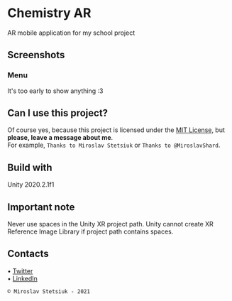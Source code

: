 # Chemistry AR
AR mobile application for my school project


## Screenshots
### Menu
It's too early to show anything :3


## Can I use this project?
Of course yes, because this project is licensed under the [MIT License](https://github.com/MiroslavShard/chemistry-ar/blob/main/LICENSE), but <b>please, leave a message about me</b>.<br>
For example, `Thanks to Miroslav Stetsiuk` or `Thanks to @MiroslavShard`.


## Build with
Unity 2020.2.1f1


## Important note
Never use spaces in the Unity XR project path. Unity cannot create XR Reference Image Library if project path contains spaces.


## Contacts
• [Twitter](https://twitter.com/miroslavshard)<br>
• [LinkedIn](https://www.linkedin.com/in/miroslavshard)


`© Miroslav Stetsiuk - 2021`
